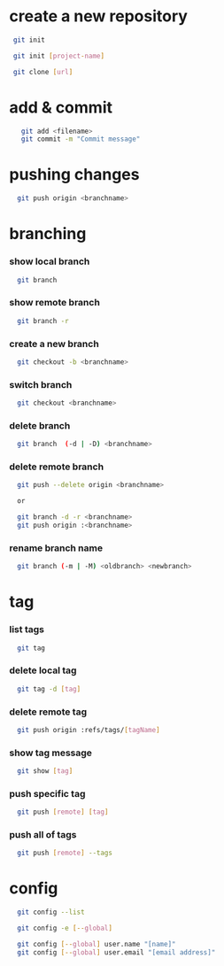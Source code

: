 # create a new repository
 ```bash
  git init

  git init [project-name]

  git clone [url]
 ```

# add & commit
```bash
   git add <filename>
   git commit -m "Commit message"
```

# pushing changes
```bash
  git push origin <branchname>
```

# branching

### show local branch
```bash
  git branch
```

### show remote branch
```bash
  git branch -r
```

### create a new branch
```bash
  git checkout -b <branchname>
```

### switch branch
```bash
  git checkout <branchname>
```

### delete branch
```bash
  git branch  (-d | -D) <branchname>
```

### delete remote branch
```bash
  git push --delete origin <branchname>

  or

  git branch -d -r <branchname>
  git push origin :<branchname>
```

### rename branch name
```bash
  git branch (-m | -M) <oldbranch> <newbranch>
```

# tag

### list tags
```bash
  git tag
```

### delete local tag
```bash
  git tag -d [tag]
```

### delete remote tag
```bash
  git push origin :refs/tags/[tagName]
```

### show tag message
```bash
  git show [tag]
```

### push specific tag
```bash
  git push [remote] [tag]
```

### push all of tags
```bash
  git push [remote] --tags
```

# config
```bash
  git config --list

  git config -e [--global]

  git config [--global] user.name "[name]"
  git config [--global] user.email "[email address]"
```
